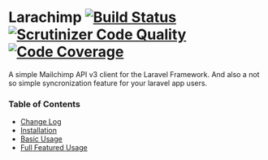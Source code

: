 # Larachimp [![Build Status](https://travis-ci.org/diegocaprioli/larachimp.svg?branch=master)](https://travis-ci.org/diegocaprioli/larachimp) [![Scrutinizer Code Quality](https://scrutinizer-ci.com/g/diegocaprioli/larachimp/badges/quality-score.png?b=master)](https://scrutinizer-ci.com/g/diegocaprioli/larachimp/?branch=0.3) [![Code Coverage](https://scrutinizer-ci.com/g/diegocaprioli/larachimp/badges/coverage.png?b=master)](https://scrutinizer-ci.com/g/diegocaprioli/larachimp/?branch=0.3)

A simple Mailchimp API v3 client for the Laravel Framework.
And also a not so simple syncronization feature for your laravel app users.

### Table of Contents

* [Change Log](/docs/changelog.md)
* [Installation](/docs/installation.md)
* [Basic Usage](/docs/basic-usage.md)
* [Full Featured Usage](/docs/full-featured-usage.md)





